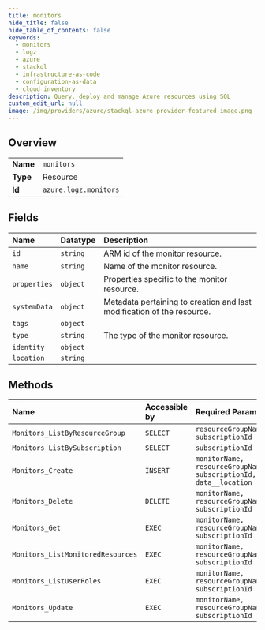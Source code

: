 ```yaml
---
title: monitors
hide_title: false
hide_table_of_contents: false
keywords:
  - monitors
  - logz
  - azure    
  - stackql
  - infrastructure-as-code
  - configuration-as-data
  - cloud inventory
description: Query, deploy and manage Azure resources using SQL
custom_edit_url: null
image: /img/providers/azure/stackql-azure-provider-featured-image.png
---
```

  
    

## Overview
<table><tbody>
<tr><td><b>Name</b></td><td><code>monitors</code></td></tr>
<tr><td><b>Type</b></td><td>Resource</td></tr>
<tr><td><b>Id</b></td><td><code>azure.logz.monitors</code></td></tr>
</tbody></table>

## Fields
| Name | Datatype | Description |
|:-----|:---------|:------------|
| `id` | `string` | ARM id of the monitor resource. |
| `name` | `string` | Name of the monitor resource. |
| `properties` | `object` | Properties specific to the monitor resource. |
| `systemData` | `object` | Metadata pertaining to creation and last modification of the resource. |
| `tags` | `object` |  |
| `type` | `string` | The type of the monitor resource. |
| `identity` | `object` |  |
| `location` | `string` |  |
## Methods
| Name | Accessible by | Required Params |
|:-----|:--------------|:----------------|
| `Monitors_ListByResourceGroup` | `SELECT` | `resourceGroupName, subscriptionId` |
| `Monitors_ListBySubscription` | `SELECT` | `subscriptionId` |
| `Monitors_Create` | `INSERT` | `monitorName, resourceGroupName, subscriptionId, data__location` |
| `Monitors_Delete` | `DELETE` | `monitorName, resourceGroupName, subscriptionId` |
| `Monitors_Get` | `EXEC` | `monitorName, resourceGroupName, subscriptionId` |
| `Monitors_ListMonitoredResources` | `EXEC` | `monitorName, resourceGroupName, subscriptionId` |
| `Monitors_ListUserRoles` | `EXEC` | `monitorName, resourceGroupName, subscriptionId` |
| `Monitors_Update` | `EXEC` | `monitorName, resourceGroupName, subscriptionId` |

